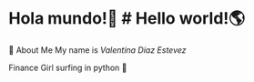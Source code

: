 # Hola mundo!💜 # Hello world!🌎
🚀  About Me
My name is *Valentina Diaz Estevez* 

Finance Girl surfing in python 🐍
